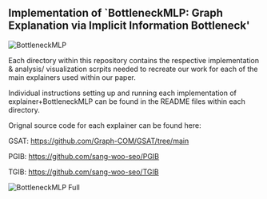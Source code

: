 ## Implementation of `BottleneckMLP: Graph Explanation via Implicit Information Bottleneck'

![BottleneckMLP](https://github.com/CallieSardina/BottleneckMLP/BottlneckMLP.png "BottleneckMLP")


Each directory within this repository contains the respective implementation & analysis/ visualization scrpits needed to recreate our work for each of the main explainers used within our paper.

Individual instructions setting up and running each implementation of explainer+BottleneckMLP can be found in the README files within each directory.

Orignal source code for each explainer can be found here:

GSAT: https://github.com/Graph-COM/GSAT/tree/main

PGIB: https://github.com/sang-woo-seo/PGIB

TGIB: https://github.com/sang-woo-seo/TGIB

![BottleneckMLP Full](https://github.com/CallieSardina/BottleneckMLP/BottlneckMLP_full.png "BottleneckMLP")
